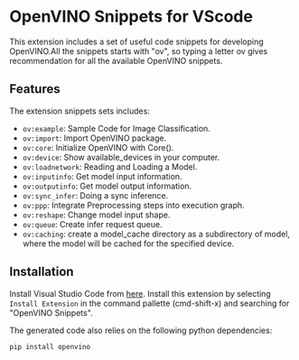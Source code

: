 # OpenVINO Snippets for VScode

This extension includes a set of useful code snippets for developing OpenVINO.All the snippets starts with "ov", so typing a letter ov gives recommendation for all the available OpenVINO snippets.

## Features

The extension snippets sets includes:

- `ov:example`: Sample Code for Image Classification.
- `ov:import`: Import OpenVINO package.
- `ov:core`: Initialize OpenVINO with Core().
- `ov:device`: Show available_devices in your computer.
- `ov:loadnetwork`: Reading and Loading a Model.
- `ov:inputinfo`: Get model input information.
- `ov:outputinfo`: Get model output information.
- `ov:sync_infer`: Doing a sync inference.
- `ov:ppp`: Integrate Preprocessing steps into execution graph.
- `ov:reshape`: Change model input shape.
- `ov:queue`: Create infer request queue.
- `ov:caching`: create a model_cache directory as a subdirectory of model, where the model will be cached for the specified device.

## Installation
<a name="installation"></a>

Install Visual Studio Code from [here](https://code.visualstudio.com/).
Install this extension by selecting `Install Extension` in the command pallette (cmd-shift-x) and searching for "OpenVINO Snippets".

The generated code also relies on the following python dependencies:
```bash
pip install openvino
